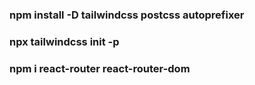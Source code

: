 ### npm install -D tailwindcss postcss autoprefixer

### npx tailwindcss init -p

### npm i react-router react-router-dom